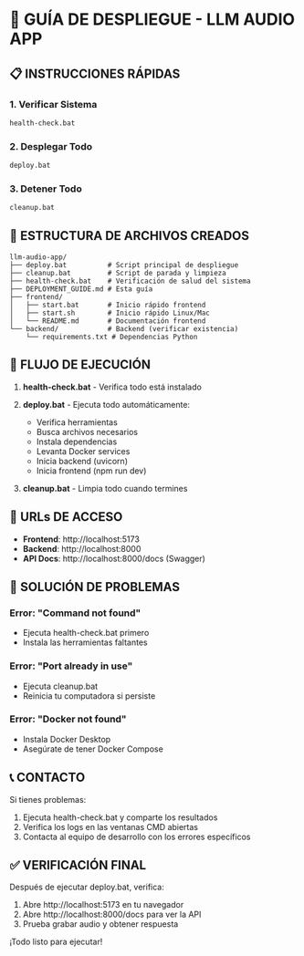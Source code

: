 # 🚀 GUÍA DE DESPLIEGUE - LLM AUDIO APP

## 📋 INSTRUCCIONES RÁPIDAS

### 1. Verificar Sistema
```bash
health-check.bat
```

### 2. Desplegar Todo
```bash
deploy.bat
```

### 3. Detener Todo
```bash
cleanup.bat
```

## 🎯 ESTRUCTURA DE ARCHIVOS CREADOS

```
llm-audio-app/
├── deploy.bat          # Script principal de despliegue
├── cleanup.bat         # Script de parada y limpieza
├── health-check.bat    # Verificación de salud del sistema
├── DEPLOYMENT_GUIDE.md # Esta guía
├── frontend/
│   ├── start.bat       # Inicio rápido frontend
│   ├── start.sh        # Inicio rápido Linux/Mac
│   └── README.md       # Documentación frontend
└── backend/            # Backend (verificar existencia)
    └── requirements.txt # Dependencias Python
```

## 🔧 FLUJO DE EJECUCIÓN

1. **health-check.bat** - Verifica todo está instalado
2. **deploy.bat** - Ejecuta todo automáticamente:
   - Verifica herramientas
   - Busca archivos necesarios
   - Instala dependencias
   - Levanta Docker services
   - Inicia backend (uvicorn)
   - Inicia frontend (npm run dev)

3. **cleanup.bat** - Limpia todo cuando termines

## 📍 URLs DE ACCESO
- **Frontend**: http://localhost:5173
- **Backend**: http://localhost:8000
- **API Docs**: http://localhost:8000/docs (Swagger)

## 🚨 SOLUCIÓN DE PROBLEMAS

### Error: "Command not found"
- Ejecuta health-check.bat primero
- Instala las herramientas faltantes

### Error: "Port already in use"
- Ejecuta cleanup.bat
- Reinicia tu computadora si persiste

### Error: "Docker not found"
- Instala Docker Desktop
- Asegúrate de tener Docker Compose

## 📞 CONTACTO
Si tienes problemas:
1. Ejecuta health-check.bat y comparte los resultados
2. Verifica los logs en las ventanas CMD abiertas
3. Contacta al equipo de desarrollo con los errores específicos

## ✅ VERIFICACIÓN FINAL
Después de ejecutar deploy.bat, verifica:
1. Abre http://localhost:5173 en tu navegador
2. Abre http://localhost:8000/docs para ver la API
3. Prueba grabar audio y obtener respuesta

¡Todo listo para ejecutar!
